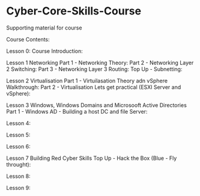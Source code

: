 # Cyber-Core-Skills-Course
Supporting material for course

Course Contents:

Lesson 0: Course Introduction:

Lesson 1 Networking
Part 1 - Networking Theory:
Part 2 - Networking Layer 2 Switching:
Part 3 - Networking Layer 3 Routing:
Top Up - Subnetting:

Lesson 2 Virtualisation
Part 1 - Virtuilasation Theory adn vSphere Walkthrough:
Part 2 - Virtualisation Lets get practical (ESXI Server and vSphere):



Lesson 3 Windows, Windows Domains and Microsooft Active Directories
Part 1 - Windows AD - Building a host DC and file Server:

Lesson 4:

Lesson 5:

Lesson 6:

Lesson 7 Building Red Cyber Skills
Top Up - Hack the Box (Blue - Fly throught):

Lesson 8:

Lesson 9:
